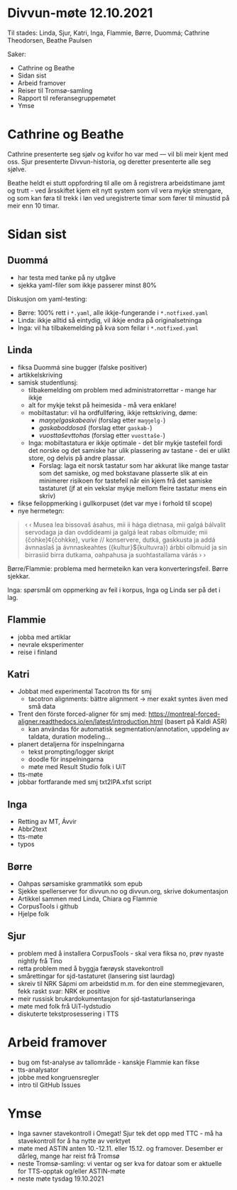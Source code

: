 # Divvun-møte 12.10.2021

Til stades: Linda, Sjur, Katri, Inga, Flammie, Børre, Duommá; Cathrine Theodorsen, Beathe Paulsen

Saker:
* Cathrine og Beathe
* Sidan sist
* Arbeid framover
* Reiser til Tromsø-samling
* Rapport til referansegruppemøtet
* Ymse

# Cathrine og Beathe

Cathrine presenterte seg sjølv og kvifor ho var med — vil bli meir kjent med oss. Sjur presenterte Divvun-historia, og deretter presenterte alle seg sjølve.

Beathe heldt ei stutt oppfordring til alle om å registrera arbeidstimane jamt og trutt - ved årsskiftet kjem eit nytt system som vil vera mykje strengare, og som kan føra til trekk i løn ved uregistrerte timar som fører til minustid på meir enn 10 timar.

# Sidan sist

## Duommá
* har testa med tanke på ny utgåve
* sjekka yaml-filer som ikkje passerer minst 80%

Diskusjon om yaml-testing:
- Børre: 100% rett i `*.yaml`, alle ikkje-fungerande i `*.notfixed.yaml`
- Linda: ikkje alltid så eintydig, vil ikkje endra på originalsetninga
- Inga: vil ha tilbakemelding på kva som feilar i `*.notfixed.yaml`

## Linda
* fiksa Duommá sine bugger (falske positiver)
* artikkelskriving
* samisk studentlunsj:
    - tilbakemelding om problem med administratorrettar - mange har ikkje
    - alt for mykje tekst på heimesida - må vera enklare!
    - mobiltastatur: vil ha ordfullføring, ikkje rettskriving, døme:
        - *maŋŋelgaskabeaivi* (forslag etter `maŋŋelg-`)
        - *gaskaboddosaš* (forslag etter `gaskab-`)
        - *vuosttaševttohas* (forslag etter `vuosttaše-`)
    - Inga: mobiltastatura er ikkje optimale - det blir mykje tastefeil fordi det norske og det samiske har ulik plassering av tastane - dei er ulikt store, og delvis på andre plassar.
        - Forslag: laga eit norsk tastatur som har akkurat like mange tastar som det samiske, og med bokstavane plasserte slik at ein minimerer risikoen for tastefeil når ein kjem frå det samiske tastaturet (jf at ein vekslar mykje mellom fleire tastatur mens ein skriv)
* fikse feiloppmerking i gullkorpuset (det var mye i forhold til scope)
* nye hermetegn: 

> ‹ ‹ Musea lea bissovaš ásahus, mii ii hága dietnasa, mii galgá bálvalit servodaga ja dan ovddideami ja galgá leat rabas olbmuide; mii {čohke}¢{čohkke}, vurke // konservere, dutká, gaskkusta ja addá ávnnaslaš ja ávnnaskeahtes ({kultur}${kultuvra}) árbbi olbmuid ja sin birrasiid birra dutkama, oahpahusa ja suohtastallama várás › ›

Børre/Flammie: problema med hermeteikn kan vera konverteringsfeil. Børre sjekkar.

Inga: spørsmål om oppmerking av feil i korpus, Inga og Linda ser på det i lag.

## Flammie
* jobba med artiklar
* nevrale eksperimenter
* reise i finland 

## Katri
* Jobbat med experimental Tacotron tts för smj
    * tacotron alignments: bättre alignment -> mer exakt syntes även med små data 
* Trent den förste forced-aligner för smj med: <https://montreal-forced-aligner.readthedocs.io/en/latest/introduction.html> (basert på Kaldi ASR)
    * kan användas för automatisk segmentation/annotation, uppdeling av taldata, duration modeling...
* planert detaljerna för inspelningarna
    * tekst prompting/logger skript
    * doodle för inspelningarna
    * møte med Result Studio folk i UiT
* tts-møte
* jobbar fortfarande med smj txt2IPA.xfst script

## Inga
* Retting av MT, Ávvir
* Abbr2text
* tts-møte
* typos

## Børre
* Oahpas sørsamiske grammatikk som epub
* Sjekke spellerserver for divvun.no og divvun.org, skrive dokumentasjon
* Artikkel sammen med Linda, Chiara og Flammie
* CorpusTools i github
* Hjelpe folk

## Sjur
- problem med å installera CorpusTools - skal vera fiksa no, prøv nyaste nightly frå Tino
- retta problem med å byggja færøysk stavekontroll
- smårettingar for sjd-tastaturet (lansering sist laurdag)
- skreiv til NRK Sápmi om arbeidstid m.m. for den eine stemmegjevaren, fekk raskt svar: NRK er positive
- meir russisk brukardokumentasjon for sjd-tastaturlanseringa
- møte med folk frå UiT-lydstudio
- diskuterte tekstprosessering i TTS

# Arbeid framover
* bug om fst-analyse av tallområde - kanskje Flammie kan fikse
* tts-analysator
* jobbe med kongruensregler
* intro til GitHub Issues

# Ymse
* Inga savner stavekontroll i Omegat! Sjur tek det opp med TTC - må ha stavekontroll for å ha nytte av verktyet
* møte med ASTIN anten 10.-12.11. eller 15.12. og framover. Desember er dårleg, mange har reist frå Tromsø
* neste Tromsø-samling: vi ventar og ser kva for datoar som er aktuelle for TTS-opptak og/eller ASTIN-møte
* neste møte tysdag 19.10.2021



